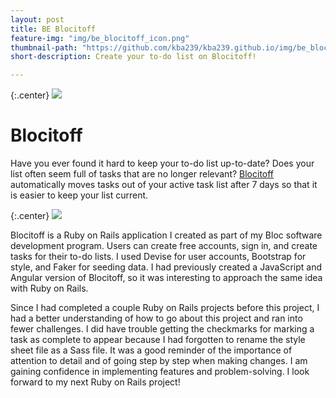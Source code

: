 ```yaml
---
layout: post
title: BE Blocitoff
feature-img: "img/be_blocitoff_icon.png"
thumbnail-path: "https://github.com/kba239/kba239.github.io/img/be_blocitoff_icon.png"
short-description: Create your to-do list on Blocitoff!

---
```

{:.center}
![](https://github.com/kba239/kba239.github.io/img/sample_feature_img_3.png)

# Blocitoff
Have you ever found it hard to keep your to-do list up-to-date? Does your list often seem full of tasks that are no longer relevant? [Blocitoff](https://github.com/kba239/bEBlocitoff) automatically moves tasks out of your active task list after 7 days so that it is easier to keep your list current.

{:.center}
![](https://github.com/kba239/kba239.github.io/img/blocitoff_example.png)

Blocitoff is a Ruby on Rails application I created as part of my Bloc software development program. Users can create free accounts, sign in, and create tasks for their to-do lists. I used Devise for user accounts, Bootstrap for style, and Faker for seeding data. I had previously created a JavaScript and Angular version of Blocitoff, so it was interesting to approach the same idea with Ruby on Rails.


Since I had completed a couple Ruby on Rails projects before this project, I had a better understanding of how to go about this project and ran into fewer challenges. I did have trouble getting the checkmarks for marking a task as complete to appear because I had forgotten to rename the style sheet file as a Sass file. It was a good reminder of the importance of attention to detail and of going step by step when making changes. I am gaining confidence in implementing features and problem-solving. I look forward to my next Ruby on Rails project!
